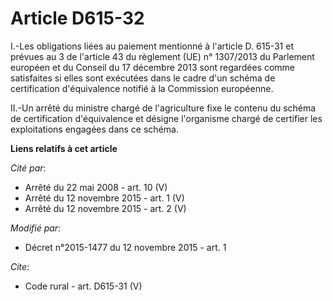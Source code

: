 # Article D615-32

I.-Les obligations liées au paiement mentionné à l'article D. 615-31 et prévues au 3 de l'article 43 du règlement (UE) n°
1307/2013 du Parlement européen et du Conseil du 17 décembre 2013 sont regardées comme satisfaites si elles sont exécutées
dans le cadre d'un schéma de certification d'équivalence notifié à la Commission européenne. 

II.-Un arrêté du ministre chargé de l'agriculture fixe le contenu du schéma de certification d'équivalence et désigne
l'organisme chargé de certifier les exploitations engagées dans ce schéma.

**Liens relatifs à cet article**

_Cité par_:

  - Arrêté du 22 mai 2008 - art. 10 (V)
  - Arrêté du 12 novembre 2015 - art. 1 (V)
  - Arrêté du 12 novembre 2015 - art. 2 (V)

_Modifié par_:

  - Décret n°2015-1477 du 12 novembre 2015 - art. 1

_Cite_:

  - Code rural - art. D615-31 (V)
